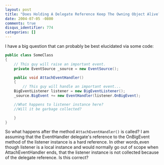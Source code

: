```yaml
---
layout: post
title: "Does Holding A Delegate Reference Keep The Owning Object Alive?"
date: 2004-07-05 -0800
comments: true
disqus_identifier: 774
categories: []
---
```

I have a big question that can probably be best elucidated via some
code:

```csharp
public class SomeClass
{
    // This guy will raise an important event.
    private EventSource _source = new EventSource();

    public void AttachEventHandler()
    {
        // This guy will handle an important event...
    BigEventListener listener = new BigEventListener();
    _source.BigEvent += new EventHandler(listener.OnBigEvent);

    //What happens to listener instance here?
    //Will it be garbage collected?

    }
}
```

So what happens after the method `AttachEventHandler()` is called? I am
assuming that the EventHandler delegate's reference to the OnBigEvent
method of the listener instance is a hard reference. In other words,even
though listener is a local instance and would normally go out of scope
when AttachEventHandler ends, that the listener instance is not
collected because of the delegate reference. Is this correct?

